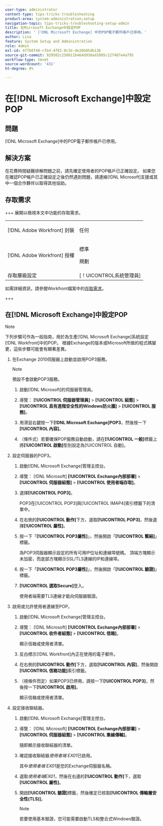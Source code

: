 ```yaml
---
user-type: administrator
content-type: tips-tricks-troubleshooting
product-area: system-administration;setup
navigation-topic: tips-tricks-troubleshooting-setup-admin
title: 在Microsoft Exchange中設定POP
description: ' [!DNL Microsoft Exchange] 中的POP電子郵件帳戶已停用。'
author: Lisa
feature: System Setup and Administration
role: Admin
exl-id: 4f7b6f40-cfbd-4f02-8c3e-de26b05db13b
source-git-commit: 929502c256011b464d938ad1095c127407e4a795
workflow-type: tm+mt
source-wordcount: '431'
ht-degree: 0%

---
```


# 在[!DNL Microsoft Exchange]中設定POP

## 問題

[!DNL Microsoft Exchange]中的POP電子郵件帳戶已停用。

## 解決方案

在花費時間疑難排解問題之前，請先確定使用者的POP帳戶已正確設定。 如果您在確認POP帳戶已正確設定之後仍然遇到問題，請連絡[!DNL Microsoft]支援或其中一個合作夥伴以取得其他協助。

## 存取需求

+++ 展開以檢視本文中功能的存取需求。

<table style="table-layout:auto"> 
 <col> 
 <col> 
 <tbody> 
  <tr> 
   <td>[!DNL Adobe Workfront] 封裝</td> 
   <td><p>任何</p></td> 
  </tr> 
  <tr> 
   <td>[!DNL Adobe Workfront] 授權</td> 
   <td><p>標準</p>
       <p>規劃</p></td>
  </tr> 
  <tr> 
   <td>存取層級設定</td> 
   <td>[！UICONTROL系統管理員]</td> 
  </tr> 
 </tbody> 
</table>

如需詳細資訊，請參閱Workfront檔案中的[存取需求](/help/quicksilver/administration-and-setup/add-users/access-levels-and-object-permissions/access-level-requirements-in-documentation.md)。

+++

## 在[!DNL Microsoft Exchange]中設定POP

>[!NOTE]
>
>下列步驟可作為一般指南，用於為生產[!DNL Microsoft Exchange]系統設定[!DNL Workfront]中的POP。 根據Exchange的版本或Microsoft所做的程式碼變更，這些步驟可能會有顯著差異。

1. 在Exchange 2010伺服器上啟動並啟用POP3服務。

   >[!NOTE]
   >
   >預設不會啟動POP3服務。

   1. 啟動[!DNL Microsoft]的伺服器管理員。
   1. 導覽： **[!UICONTROL 伺服器管理員]** > **[!UICONTROL 組態]** >**[!UICONTROL 具有進階安全性的Windows防火牆]** > **[!UICONTROL 服務]**。

   1. 用滑鼠右鍵按一下&#x200B;**[!DNL Microsoft Exchange]POP3**，然後按一下&#x200B;**[!UICONTROL 內容]**。

   1. （條件式）若要確保POP服務自動啟動，請在&#x200B;**[!UICONTROL 一般]**&#x200B;標籤上將&#x200B;**[!UICONTROL 啟動]**&#x200B;型別設定為[!UICONTROL 自動]。

1. 設定伺服器的POP3。

   1. 啟動[!DNL Microsoft Exchange]管理主控台。
   1. 導覽： [!DNL Microsoft] **[!UICONTROL Exchange內部部署]** > **[!UICONTROL 伺服器組態]** > **[!UICONTROL 使用者端存取]**。

   1. 選擇&#x200B;**[!UICONTROL POP3]**。

      POP3在[!UICONTROL POP3]與[!UICONTROL IMAP4]索引標籤下的清單中。

   1. 在右側的&#x200B;**[!UICONTROL 動作]**&#x200B;下方，選取&#x200B;**[!UICONTROL POP3]**，然後選擇&#x200B;**[!UICONTROL 屬性]**。

   1. 按一下「**[!UICONTROL POP3屬性]**」，然後開啟「**[!UICONTROL 繫結]**」標籤。

      為POP3伺服器顯示設定的所有可用IP位址和連線埠號碼。 頂端方塊顯示未加密，而底部方塊顯示SSL/TLS連線的IP和連線埠。

   1. 按一下「**[!UICONTROL POP3屬性]**」，然後開啟「**[!UICONTROL 驗證]**」標籤。

   1. **[!UICONTROL 選取Secure]**&#x200B;登入。

      使用者端需要TLS連線才能向伺服器驗證。

1. 啟用或允許使用者連線至POP。

   1. 啟動[!DNL Microsoft Exchange]管理主控台。
   1. 導覽： [!DNL Microsoft] **[!UICONTROL Exchange內部部署]** > **[!UICONTROL 收件者組態]** > **[!UICONTROL 信箱]**。

      顯示信箱或使用者清單。

   1. 反白標示[!DNL Workfront]內正在使用的電子郵件。
   1. 在右側的&#x200B;**[!UICONTROL 動作]**&#x200B;下方，選取&#x200B;**[!UICONTROL 內容]**，然後開啟&#x200B;**[!UICONTROL 信箱功能]**&#x200B;索引標籤。

   1. （視條件而定）如果POP3已停用，請按一下&#x200B;**[!UICONTROL POP3]**，然後按一下&#x200B;**[!UICONTROL 啟用]**。

      顯示信箱或使用者清單。

1. 設定接收聯結器。

   1. 啟動[!DNL Microsoft Exchange]管理主控台。
   1. 導覽： [!DNL Microsoft] **[!UICONTROL Exchange內部部署]** > **[!UICONTROL 伺服器組態]** > **[!UICONTROL 集線傳輸]**。

      隨即顯示接收聯結器的清單。

   1. 確認接收聯結器&#x200B;*使用者端* *EX01*&#x200B;已啟用。

      其中&#x200B;*使用者端* *EX01*&#x200B;是您的Exchange伺服器名稱。

   1. 選取&#x200B;*使用者端EX01*，然後在右邊的&#x200B;**[!UICONTROL 動作]**&#x200B;下，選取&#x200B;**[!UICONTROL 屬性]**。

   1. 開啟&#x200B;**[!UICONTROL 驗證]**&#x200B;標籤，然後確定已核取&#x200B;**[!UICONTROL 傳輸層安全性(TLS)]**。

      >[!NOTE]
      >
      >若要使用基本驗證，您可能需要啟動TLS和整合式Windows驗證。
